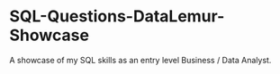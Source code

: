 # SQL-Questions-DataLemur-Showcase
A showcase of my SQL skills as an entry level Business / Data Analyst. 
